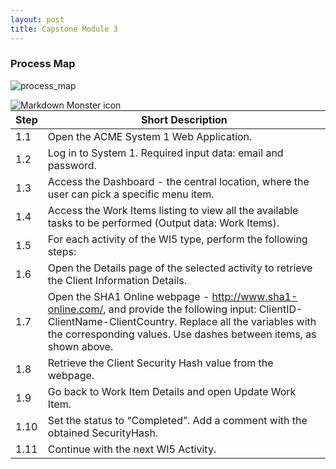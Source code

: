 ```yaml
---
layout: post
title: Capstone Module 3
---
```


### Process Map

![process_map](https://github.com/tonyli520/tonyli520.github.io/tree/master/images/process_map1.PNG)

<img src="https://github.com/tonyli520/tonyli520.github.io/tree/master/images/process_map1.PNG"
     alt="Markdown Monster icon"
     style="float: left; margin-right: 10px;" />

| Step        | Short Description  |
| ----------- | -------------- |
| 1.1 | Open the ACME System 1 Web Application. |
| 1.2 | Log in to System 1. Required input data: email and password. |
| 1.3 | Access the Dashboard - the central location, where the user can pick a specific menu item. |
| 1.4 | Access the Work Items listing to view all the available tasks to be performed (Output data: Work Items). |
| 1.5 | For each activity of the WI5 type, perform the following steps: |
| 1.6 | Open the Details page of the selected activity to retrieve the Client Information Details. |
| 1.7 | Open the SHA1 Online webpage - http://www.sha1-online.com/, and provide the following input: ClientID-ClientName-ClientCountry. Replace all the variables with the corresponding values. Use dashes between items, as shown above.|
| 1.8 | Retrieve the Client Security Hash value from the webpage. |
| 1.9 | Go back to Work Item Details and open Update Work Item.|
| 1.10 | Set the status to “Completed”. Add a comment with the obtained SecurityHash. |
| 1.11 | Continue with the next WI5 Activity. |


